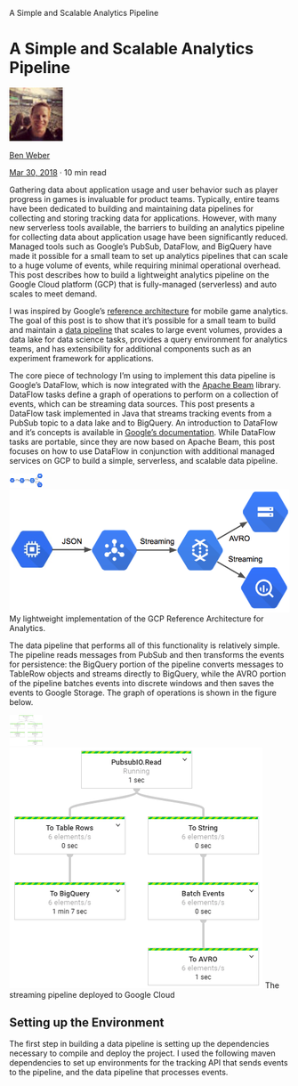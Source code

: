 A Simple and Scalable Analytics Pipeline

# A Simple and Scalable Analytics Pipeline

[![0*k5U0JTbKUqtoJBMU.](../_resources/8d1ef35a0ad2839f265fd09e8dc23f78.jpg)](https://towardsdatascience.com/@bgweber?source=post_page-----53720b1dbd35----------------------)

[Ben Weber](https://towardsdatascience.com/@bgweber?source=post_page-----53720b1dbd35----------------------)

[Mar 30, 2018](https://towardsdatascience.com/a-simple-and-scalable-analytics-pipeline-53720b1dbd35?source=post_page-----53720b1dbd35----------------------) · 10 min read

Gathering data about application usage and user behavior such as player progress in games is invaluable for product teams. Typically, entire teams have been dedicated to building and maintaining data pipelines for collecting and storing tracking data for applications. However, with many new serverless tools available, the barriers to building an analytics pipeline for collecting data about application usage have been significantly reduced. Managed tools such as Google’s PubSub, DataFlow, and BigQuery have made it possible for a small team to set up analytics pipelines that can scale to a huge volume of events, while requiring minimal operational overhead. This post describes how to build a lightweight analytics pipeline on the Google Cloud platform (GCP) that is fully-managed (serverless) and auto scales to meet demand.

I was inspired by Google’s [reference architecture](https://cloud.google.com/solutions/mobile/mobile-gaming-analysis-telemetry) for mobile game analytics. The goal of this post is to show that it’s possible for a small team to build and maintain a [data pipeline](https://github.com/bgweber/GameAnalytics) that scales to large event volumes, provides a data lake for data science tasks, provides a query environment for analytics teams, and has extensibility for additional components such as an experiment framework for applications.

The core piece of technology I’m using to implement this data pipeline is Google’s DataFlow, which is now integrated with the [Apache Beam](https://cloud.google.com/blog/big-data/2016/08/cloud-dataflow-apache-beam-and-you) library. DataFlow tasks define a graph of operations to perform on a collection of events, which can be streaming data sources. This post presents a DataFlow task implemented in Java that streams tracking events from a PubSub topic to a data lake and to BigQuery. An introduction to DataFlow and it’s concepts is available in [Google’s documentation](https://cloud.google.com/dataflow/docs/concepts). While DataFlow tasks are portable, since they are now based on Apache Beam, this post focuses on how to use DataFlow in conjunction with additional managed services on GCP to build a simple, serverless, and scalable data pipeline.

![1*D24UM1tNmIma92QMoURR1A.png](../_resources/f2ac2b51804f9f4dc4355ae94ec2ef45.png)
![1*D24UM1tNmIma92QMoURR1A.png](../_resources/05f15a028f9c748e62f3b3d5c87d5cbd.png)
My lightweight implementation of the GCP Reference Architecture for Analytics.

The data pipeline that performs all of this functionality is relatively simple. The pipeline reads messages from PubSub and then transforms the events for persistence: the BigQuery portion of the pipeline converts messages to TableRow objects and streams directly to BigQuery, while the AVRO portion of the pipeline batches events into discrete windows and then saves the events to Google Storage. The graph of operations is shown in the figure below.

![1*Em8fueB7v6pcG20Jzo67Zw.png](../_resources/66a4958c269e814453fdbd36c8f016bb.png)
![1*Em8fueB7v6pcG20Jzo67Zw.png](../_resources/fa56ac938d810185a908e99626394e3c.png)
The streaming pipeline deployed to Google Cloud

## **Setting up the Environment**

The first step in building a data pipeline is setting up the dependencies necessary to compile and deploy the project. I used the following maven dependencies to set up environments for the tracking API that sends events to the pipeline, and the data pipeline that processes events.

<!-- *Dependencies for the Tracking API *->
<dependency>
<groupId>com.google.cloud</groupId>
<artifactId>google-cloud-pubsub</artifactId>
<version>0.32.0-beta</version>
</dependency>
</dependencies><!-- *Dependencies for the data pipeline *->
<dependency>
<groupId>com.google.cloud.dataflow</groupId>
<artifactId>google-cloud-dataflow-java-sdk-all</artifactId>
<version>2.2.0</version>
</dependency>

I used Eclipse to author and compile the code for this tutorial, since it is open source. However, other IDEs such as [IntelliJ](https://www.jetbrains.com/idea/) provide additional features for deploying and monitoring DataFlow tasks. Before you can deploy jobs to Google Cloud, you’ll need to set up a service account for both PubSub and DataFlow. Setting up these credentials is outside the scope of this post, and more details are available in the [Google documentation](https://cloud.google.com/bigquery/docs/authentication/service-account-file).

An additional prerequisite for running this data pipeline is setting up a PubSub topic on GCP. I defined a *raw-events* topic that is used for publishing and consuming messages for the data pipeline. Additional details on creating a PubSub topic are available [here](https://cloud.google.com/pubsub/docs/quickstart-console).

To deploy this data pipeline, you’ll need to set up a java environment with the maven dependencies listed above, set up a Google Cloud project and enable billing, enable billing on the storage and BigQuery services, and create a PubSub topic for sending and receiving messages. All of these managed services do cost money, but there is a free tier that can be used for prototyping a data pipeline.

![1*vHNf1jaeT52Vysyi6Bwd3Q.png](../_resources/829b7a0cd18b9c525dbde559dee35aa2.png)
![1*vHNf1jaeT52Vysyi6Bwd3Q.png](../_resources/f4e3d4cd55023df9f8b5fde11b474a9e.png)
Sending events from a server to a PubSub topic

## Publishing Events

In order to build a usable data pipeline, it’s useful to build APIs that encapsulate the details of sending event data. The [Tracking API](https://github.com/bgweber/GameAnalytics/blob/master/events/tracking/TrackingAPI.java) class provides this functionality, and can be used to send generated event data to the data pipeline. The code below shows the method signature for sending events, and shows how to generate sample data.

/** Event Signature for the Tracking API

public void sendEvent(String eventType, String eventVersion, HashMap<String, String> attributes);

*/// send a batch of events
for (int i=0; i<10000; i++) { // generate event names
String eventType = Math.random() < 0.5 ?

"Session" : (Math.random() < 0.5 ? "Login" : "MatchStart"); // create attributes to send

HashMap<String, String> attributes = new HashMap<String,String>();
attributes.put("userID", "" + (int)(Math.random()*10000));
attributes.put("deviceType", Math.random() < 0.5 ?
"Android" : (Math.random() < 0.5 ? "iOS" : "Web")); // send the event
tracking.sendEvent(eventType, "V1", attributes);
}

The tracking API establishes a connection to a PubSub topic, passes events as a JSON format, and implements a callback for notification of delivery failures. The code used to send events is provided below, and is based on Google’s PubSub example provided [here](https://cloud.google.com/pubsub/docs/quickstart-client-libraries).

// Setup a PubSub connection
TopicName topicName = TopicName.of(projectID, topicID);

Publisher publisher = Publisher.newBuilder(topicName).build();// Specify an event to send

String event = {\"eventType\":\"session\",\"eventVersion\":\"1\"}";// Convert the event to bytes

ByteString data = ByteString.copyFromUtf8(event.toString());//schedule a message to be published

PubsubMessage pubsubMessage =

PubsubMessage.newBuilder().setData(data).build();// publish the message, and add this class as a callback listener

ApiFuture<String> future = publisher.publish(pubsubMessage); ApiFutures.addCallback(future, this);

The code above enables apps to send events to a PubSub topic. The next step is to process this events in a fully-managed environment that can scale as necessary to meet demand.

## Storing Events

One of the key functions of a data pipeline is to make instrumented events available to data science and analytics teams for analysis. The data sources used as endpoints should have low latency and be able to scale up to a massive volume of events. The data pipeline defined in this tutorial shows how to output events to both BigQuery and a data lake that can be used to support a large number of analytics business users.

![1*6PyIneSrx05Oco5EJLt8Ig.png](../_resources/8abe2b93c1a12fcfcdeb994091821f83.png)
![1*6PyIneSrx05Oco5EJLt8Ig.png](../_resources/57dd96a5e75dd7b21f470594a246d5ee.png)
Streaming event data from PubSub to DataFlow

The first step in this data pipeline is reading events from a PubSub topic and passing ingested messages to the DataFlow process. DataFlow provides a PubSub connector that enables streaming of PubSub messages to other DataFlow components. The code below shows how to instantiate the data pipeline, specify streaming mode, and to consume messages from a specific PubSub topic. The output of this process is a collection of PubSub messages that can be stored for later analysis.

// set up pipeline options
Options options = PipelineOptionsFactory.fromArgs(args)
.withValidation().as(Options.class);
options.setStreaming(true);
Pipeline pipeline = Pipeline.create(options);// read game events from PubSub
PCollection<PubsubMessage> events = pipeline
.apply(PubsubIO.readMessages().fromTopic(topic));

The first way we want to store events is in a columnar format that can be used to build a data lake. While this post doesn’t show how to utilize these files in downstream ETLs, having a data lake is a great way to maintain a copy of your data set in case you need to make changes to your database. The data lake provides a way to backload your data if necessary due to changes in schemas or data ingestion issues. The portion of the data pipeline allocated to this process is shown below.

![1*zh8nwJv15teB8Z2WNz2Nfw.png](../_resources/b65be5d885ad3215dfa4dcfc80bcf22e.png)
Batching events to AVRO format and saving to Google Storage

For AVRO, we can’t use a direct streaming approach. We need to group events into batches before we can save to flat files. The way this can be accomplished in DataFlow is by applying a windowing function that groups events into fixed batches. The code below applies transformations that convert the PubSub messages into String objects, group the messages into 5 minute intervals, and output the resulting batches to AVRO files on Google Storage.

// AVRO output portion of the pipeline
events
.apply("To String", ParDo.of(new DoFn<PubsubMessage, String>() {
@ProcessElement
public void processElement(ProcessContext c) throws Exception {
String message = new String(c.element().getPayload());
c.output(message);
}
}))// Batch events into 5 minute windows
.apply("Batch Events", Window.<String>into(
FixedWindows.of(Duration.standardMinutes(5)))
.triggering(AfterWatermark.pastEndOfWindow())
.discardingFiredPanes()

.withAllowedLateness(Duration.standardMinutes(5))) // Save the events in ARVO format

.apply("To AVRO", AvroIO.write(String.class)
.to("gs://your_gs_bucket/avro/raw-events.avro")
.withWindowedWrites()
.withNumShards(8)
.withSuffix(".avro"));

To summarize, the above code batches events into 5 minute windows and then exports the events to AVRO files on Google Storage.

The result of this portion of the data pipeline is a collection of AVRO files on google storage that can be used to build a data lake. A new AVRO output is generated every 5 minutes, and downstream ETLs can parse the raw events into processed event-specific table schemas. The image below shows a sample output of AVRO files.

![1*vLvvRRlslmUMMYjrEqrgzw.png](../_resources/753e9656f2382399a7eb348cb5985020.png)
AVRO files saved to Google Storage

In addition to creating a data lake, we want the events to be immediately accessible in a query environment. DataFlow provides a BigQuery connector which serves this functionality, and data streamed to this endpoint is available for analysis after a short duration. This portion of the data pipeline is shown in the figure below.

![1*P9oh6O7LM9PtXxTPYslrEQ.png](../_resources/25bdc00fed0b76721e4302de7a84bd8b.png)
Streaming events from DataFlow to BigQuery

The data pipeline converts the PubSub messages into TableRow objects, which can be directly inserted into BigQuery. The code below consists of two apply methods: a data transformation and a IO writer. The transform step reads the message payloads from PubSub, parses the message as a JSON object, extracts the *eventType* and *eventVersion* attributes, and creates a TableRow object with these attributes in addition to a timestamp and the message payload. The second apply method tells the pipeline to write the records to BigQuery and to append the events to an existing table.

// parse the PubSub events and create rows to insert into BigQuery events.apply("To Table Rows", new

PTransform<PCollection<PubsubMessage>, PCollection<TableRow>>() {
public PCollection<TableRow> expand(
PCollection<PubsubMessage> input) {

return input.apply("To Predictions", ParDo.of(new
DoFn<PubsubMessage, TableRow>() {

@ProcessElement
public void processElement(ProcessContext c) throws Exception {
String message = new String(c.element().getPayload());

// parse the json message for attributes
JsonObject jsonObject =
new JsonParser().parse(message).getAsJsonObject();
String eventType = jsonObject.get("eventType").getAsString();
String eventVersion = jsonObject.
get("eventVersion").getAsString();
String serverTime = dateFormat.format(new Date());

// create and output the table row
TableRow record = new TableRow();
record.set("eventType", eventType);
record.set("eventVersion", eventVersion);
record.set("serverTime", serverTime);
record.set("message", message);
c.output(record);
}}));
}})

//stream the events to Big Query
.apply("To BigQuery",BigQueryIO.writeTableRows()
.to(table)
.withSchema(schema)
.withCreateDisposition(CreateDisposition.CREATE_IF_NEEDED)
.withWriteDisposition(WriteDisposition.WRITE_APPEND));

To summarize the above code, each message that is consumed from PubSub is converted into a TableRow object with a timestamp and then streamed to BigQuery for storage.

The result of this portion of the data pipeline is that events will be streamed to BigQuery and will be available for analysis in the output table specified by the DataFlow task. In order to effectively use these events for queries, you’ll need to build additional ETLs for creating processed event tables with schematized records, but you now have a data collection mechanism in place for storing tracking events.

![1*3U2d_4hGDhq1JkGxFh7LaA.png](../_resources/ce10f374e672b6d15e5e9f0a2a6314ec.png)
Game event records queried from the raw-events table in BigQuery

## **Deploying and Auto Scaling**

With DataFlow you can test the data pipeline locally or deploy to the cloud. If you run the code samples without specifying additional attributes, then the data pipeline will execute on your local machine. In order to deploy to the cloud and take advantage of the auto scaling capabilities of this data pipeline, you need to specify a new runner class as part of your runtime arguments. In order to run the data pipeline, I used the following runtime arguments:

--runner=org.apache.beam.runners.dataflow.DataflowRunner
--jobName=game-analytics
--project=your_project_id
--tempLocation=gs://temp-bucket

Once the job is deployed, you should see a message that the job has been submitted. You can then click on the [DataFlow console](https://console.cloud.google.com/dataflow) to see the task:

![1*gXJ4SO9IRe2aRm0vOYPipw.png](../_resources/66c796e9f057907844b8157ac4402076.png)
The steaming data pipeline running on Google Cloud

The runtime configuration specified above will not default to an auto scaling configuration. In order to deploy a job that scales up based on demand, you’ll need to specify additional attributes, such as:

--autoscalingAlgorithm=THROUGHPUT_BASED
--maxNumWorkers=30

Additional details on setting up a DataFlow task to scale to heavy workload conditions are available in [this Google article](https://cloud.google.com/blog/big-data/2016/03/comparing-cloud-dataflow-autoscaling-to-spark-and-hadoop) and [this post](https://labs.spotify.com/2016/03/10/spotifys-event-delivery-the-road-to-the-cloud-part-iii/) from Spotify. The image below shows how DataFlow can scale up to meet demand as necessary.

![1*WFAhIl1qQV0g4qIEpwgq7A.png](../_resources/e90d92a5cd582eb1b968360f52fa4d96.png)

An example of Dataflow auto scaling. The pipeline will scale up and down as necessary to match demand.

## Conclusion

There is now a variety of tools available that make it possible to set up an analytics pipeline for a game or web application with minimal effort. Using managed resources enables small teams to take advantage of serverless and autoscaling infrastructure to scale up to massive event volumes with minimal infrastructure management. Rather than using a data vendor’s off-the-shelf solution for collecting data, you can record all relevant data for your app.

The goal of this post was to show how a data lake and query environment can be set up using the GCP stack. While the approach presented here isn’t directly portable to other clouds, the Apache Beam library used to implement the core functionality of this data pipeline is portable and similar tools can be leveraged to build scalable data pipelines on other cloud providers.

This architecture is a minimal implementation of an event collection system that is useful for analytics and data science teams. In order to meet the demands of most analytics teams, the raw events will need to be transformed into processed and cooked events in order to meet business needs. This discussion is outside the scope of this post, but the analytics foundation should now be in place for building out a highly effective data platform.

The full source code for this sample pipeline is available on Github:

[ ## bgweber/GameAnalytics  ###  GameAnalytics - A fully-managed pipeline for game analytics     ####  github.com](https://github.com/bgweber/GameAnalytics?source=post_page-----53720b1dbd35----------------------)

[Ben Weber](https://www.linkedin.com/in/ben-weber-3b87482/) is the lead data scientist at [Windfall Data](https://angel.co/windfall-data), where our mission is to build the most accurate and comprehensive model of net worth. The Windfall team is growing and is hiring [engineers](https://angel.co/windfall-data/jobs/191572-senior-data-engineer) and [data scientists](https://angel.co/windfall-data/jobs/335043-data-scientist).